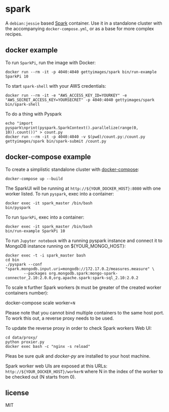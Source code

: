 
# spark

A `debian:jessie` based [Spark](http://spark.apache.org) container. Use it in a standalone cluster with the accompanying `docker-compose.yml`, or as a base for more complex recipes.

## docker example

To run `SparkPi`, run the image with Docker:

    docker run --rm -it -p 4040:4040 gettyimages/spark bin/run-example SparkPi 10

To start `spark-shell` with your AWS credentials:

    docker run --rm -it -e "AWS_ACCESS_KEY_ID=YOURKEY" -e "AWS_SECRET_ACCESS_KEY=YOURSECRET" -p 4040:4040 gettyimages/spark bin/spark-shell

To do a thing with Pyspark

    echo "import pyspark\nprint(pyspark.SparkContext().parallelize(range(0, 10)).count())" > count.py
    docker run --rm -it -p 4040:4040 -v $(pwd)/count.py:/count.py gettyimages/spark bin/spark-submit /count.py

## docker-compose example

To create a simplistic standalone cluster with [docker-compose](http://docs.docker.com/compose):

    docker-compose up --build

The SparkUI will be running at `http://${YOUR_DOCKER_HOST}:8080` with one worker listed. To run `pyspark`, exec into a container:

    docker exec -it spark_master /bin/bash
    bin/pyspark

To run `SparkPi`, exec into a container:

    docker exec -it spark_master /bin/bash
    bin/run-example SparkPi 10

To run `Jupyter notebook` with a running pyspark instance and connect it to MongoDB instance running on ${YOUR_MONGO_HOST}:
    
    docker exec -t -i spark_master bash
    cd bin
    ./pyspark --conf "spark.mongodb.input.uri=mongodb://172.17.0.2/measures.measure" \
            --packages org.mongodb.spark:mongo-spark-connector_2.10:2.0.0,org.apache.spark:spark-sql_2.10:2.0.2


To scale `N` further Spark workers (`N` must be greater of the created worker containers number):
   
   docker-compose scale worker=`N`

Please note that you cannot bind multiple containers to the same host port. To work this out, a reverse proxy needs to be used. 

To update the reverse proxy in order to check Spark workers Web UI:
   
    cd data/proxy/
    python proxier.py
    docker exec bash -c "nginx -s reload"

Pleas be sure *quik* and *docker-py* are installed to your host machine.

Spark worker web UIs are exposed at this URLs: `http://${YOUR_DOCKER_HOST}/workerN` where N in the index of the worker to be checked out (N starts from 0).

## license

MIT
